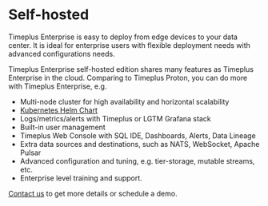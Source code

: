 # Self-hosted

Timeplus Enterprise is easy to deploy from edge devices to your data center. It is ideal for enterprise users with flexible deployment needs with advanced configurations needs.

Timeplus Enterprise self-hosted edition shares many features as Timeplus Enterprise in the cloud. Comparing to Timeplus Proton, you can do more with Timeplus Enterprise, e.g.

- Multi-node cluster for high availability and horizontal scalability
- [Kubernetes Helm Chart](cluster_install#k8s)
- Logs/metrics/alerts with Timeplus or LGTM Grafana stack
- Built-in user management
- Timeplus Web Console with SQL IDE, Dashboards, Alerts, Data Lineage
- Extra data sources and destinations, such as NATS, WebSocket, Apache Pulsar
- Advanced configuration and tuning, e.g. tier-storage, mutable streams, etc.
- Enterprise level training and support.

[Contact us](mailto:info@timeplus.com) to get more details or schedule a demo.
